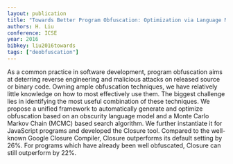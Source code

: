 ```yaml
---
layout: publication
title: "Towards Better Program Obfuscation: Optimization via Language Models"
authors: H. Liu
conference: ICSE
year: 2016
bibkey: liu2016towards
tags: ["deobfuscation"]
---
```

As a common practice in software development, program
obfuscation aims at deterring reverse engineering and malicious attacks on released source or binary code. Owning ample obfuscation techniques, we have relatively little
knowledge on how to most effectively use them. The biggest
challenge lies in identifying the most useful combination of
these techniques. We propose a unified framework to automatically generate and optimize obfuscation based on an
obscurity language model and a Monte Carlo Markov Chain
(MCMC) based search algorithm. We further instantiate it
for JavaScript programs and developed the Closure tool.
Compared to the well-known Google Closure Compiler, Closure outperforms its default setting by 26%. For programs
which have already been well obfuscated, Closure can still
outperform by 22%.
